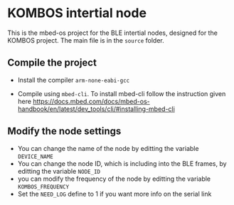 # KOMBOS intertial node

This is the mbed-os project for the BLE intertial nodes, designed for the KOMBOS project.
The main file is in the `source` folder.

## Compile the project

* Install the compiler `arm-none-eabi-gcc`

* Compile using `mbed-cli`. To install mbed-cli follow the instruction given here https://docs.mbed.com/docs/mbed-os-handbook/en/latest/dev_tools/cli/#installing-mbed-cli

## Modify the node settings

* You can change the name of the node by editting the variable `DEVICE_NAME`
* You can change the node ID, which is including into the BLE frames, by editting the variable `NODE_ID`
* you can modify the frequency of the node by editting the variable `KOMBOS_FREQUENCY`
* Set the `NEED_LOG` define to 1 if you want more info on the serial link
